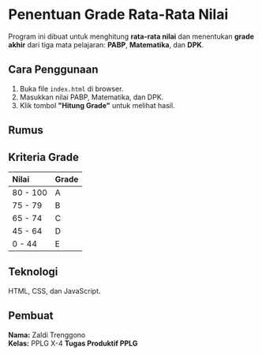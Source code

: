 # Penentuan Grade Rata-Rata Nilai

Program ini dibuat untuk menghitung **rata-rata nilai** dan menentukan **grade akhir** dari tiga mata pelajaran: **PABP**, **Matematika**, dan **DPK**.

## Cara Penggunaan
1. Buka file `index.html` di browser.  
2. Masukkan nilai PABP, Matematika, dan DPK.  
3. Klik tombol **"Hitung Grade"** untuk melihat hasil.

## Rumus

## Kriteria Grade
| Nilai | Grade |
|:------|:------|
| 80 - 100 | A |
| 75 - 79 | B |
| 65 - 74 | C |
| 45 - 64 | D |
| 0 - 44  | E |

## Teknologi
HTML, CSS, dan JavaScript.

## Pembuat
**Nama:** Zaldi Trenggono  
**Kelas:** PPLG X-4
**Tugas Produktif PPLG**
